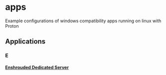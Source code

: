 # apps
Example configurations of windows compatibility apps running on linux with Proton

## Applications

### E
#### [Enshrouded Dedicated Server](/apps/enshrouded)
